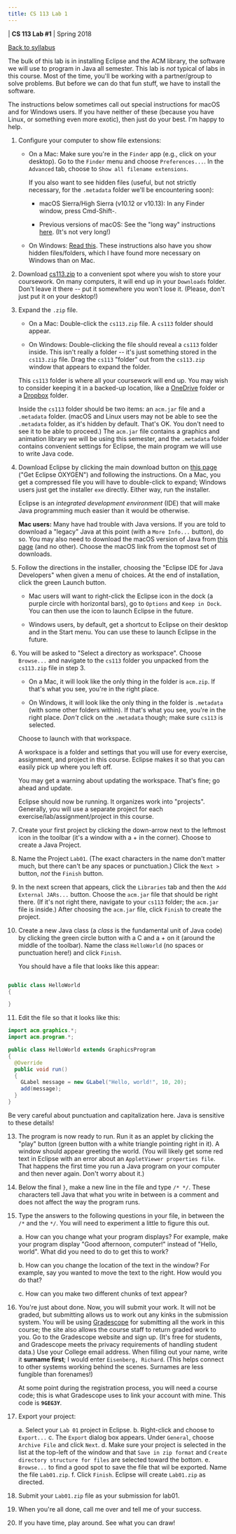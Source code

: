 ```yaml
---
title: CS 113 Lab 1
---
```


<div id="header">

| **CS 113 Lab #1**
| Spring 2018

</div>

<div id="linkback">

[Back to syllabus](../syllabus.html)

</div>

The bulk of this lab is in installing Eclipse and the ACM library, the
software we will use to program in Java all semester. This lab is *not*
typical of labs in this course. Most of the time, you'll be working with
a partner/group to solve problems. But before we can do that fun stuff,
we have to install the software.

The instructions below sometimes call out special instructions for macOS and
for Windows users. If you have neither of these (because you have Linux, or
something even more exotic), then just do your best. I'm happy to help.

1. Configure your computer to show file extensions:

   *  On a Mac: Make sure you're in the `Finder` app (e.g., click on your desktop).
      Go to the `Finder` menu and choose `Preferences...`. In the `Advanced` tab,
      choose to `Show all filename extensions`.

      If you also want to see hidden files (useful, but not strictly necessary,
      for the `.metadata` folder we'll be encountering soon):

      - macOS Sierra/High Sierra (v10.12 or v10.13): In any Finder window, press Cmd-Shift-.

      - Previous versions of macOS: See the "long way" instructions [here](https://ianlunn.co.uk/articles/quickly-showhide-hidden-files-mac-os-x-mavericks/). (It's not very long!)

   *  On Windows: [Read this](https://www.howtohaven.com/system/show-file-extensions-in-windows-explorer.shtml). These instructions also have you show hidden files/folders,
      which I have found more necessary on Windows than on Mac.

2. Download [cs113.zip](cs113.zip) to a convenient spot where you wish to store your
   coursework. On many computers, it will end up in your `Downloads` folder. Don't leave it
   there -- put it somewhere you won't lose it. (Please, don't just put it on your desktop!)

3. Expand the `.zip` file.

   *  On a Mac: Double-click the `cs113.zip` file. A `cs113` folder should appear.

   *  On Windows: Double-clicking the file should reveal a `cs113` folder inside. This
      isn't really a folder -- it's just something stored in the `cs113.zip` file. Drag
      the `cs113` "folder" out from the `cs113.zip` window that appears to expand the
      folder.

    This `cs113` folder is where all your coursework will end up. You may wish to
   consider keeping it in a backed-up location, like a [OneDrive](http://techdocs.blogs.brynmawr.edu/5821) folder or a [Dropbox](http://www.dropbox.com) folder.

    Inside the `cs113` folder should be two items: an `acm.jar` file and a `.metadata` folder.
   (macOS and Linux users may not be able to see the `.metadata` folder, as it's hidden
   by default. That's OK. You don't need to see it to be able to proceed.) The `acm.jar`
   file contains a graphics and animation library we will be using this semester, and the
   `.metadata` folder contains convenient settings for Eclipse, the main program we will
   use to write Java code.

4. Download Eclipse by clicking the main download button on [this page](https://www.eclipse.org/downloads/) ("Get Eclipse OXYGEN") and following the instructions. On a Mac, you get a compressed file you will have to
double-click to expand; Windows users just get the installer `exe` directly. Either way, run
the installer.

    Eclipse is an *integrated development environment* (IDE) that will make Java programming
   much easier than it would be otherwise.

    **Mac users:** Many have had trouble with Java versions. If you are told to download a "legacy"
   Java at this point (with a `More Info...` button), do so. You may also need to download the
   macOS version of Java from [this page](http://www.oracle.com/technetwork/java/javase/downloads/jdk8-downloads-2133151.html)
   (and no other). Choose the macOS link from the topmost set of downloads.

5. Follow the directions in the installer, choosing the "Eclipse IDE for Java Developers" when
   given a menu of choices. At the end of installation, click the green Launch button.

   *  Mac users will want to right-click the Eclipse icon in the dock (a purple circle with
   horizontal bars), go to `Options` and `Keep in Dock`. You can then use the icon to launch
   Eclipse in the future.

   *  Windows users, by default, get a shortcut to Eclipse on their desktop and in the Start menu.
   You can use these to launch Eclipse in the future.

6. You will be asked to "Select a directory as workspace". Choose `Browse...` and navigate
to the `cs113` folder you unpacked from the `cs113.zip` file in step 3.

   *  On a Mac, it will look like the only thing in the folder is `acm.zip`. If that's what
      you see, you're in the right place.

   *  On Windows, it will look like the only thing in the folder is `.metadata` (with some
      other folders within). If that's what you see, you're in the right place.
      *Don't* click on the `.metadata` though; make sure `cs113` is selected.

    Choose to launch with that workspace.

    A workspace is a folder and settings that you will use for every exercise, assignment,
   and project in this course. Eclipse makes it so that you can easily pick up where you
   left off.

    You may get a warning about updating the workspace. That's fine; go ahead and update.

    Eclipse should now be running. It organizes work into "projects". Generally, you will
   use a separate project for each exercise/lab/assignment/project in this course.

7. Create your first project by clicking the down-arrow next to the
   leftmost icon in the toolbar (it's a window
   with a + in the corner). Choose to create a Java Project.

8. Name the Project `Lab01`. (The exact characters in the
   name don't matter much, but there can't be any spaces or punctuation.)
   Click the `Next >` button, *not* the `Finish` button.

9. In the next screen that appears, click the `Libraries` tab and then the
   `Add External JARs...` button. Choose the `acm.jar` file that should be right
   there. (If it's not right there, navigate to your `cs113` folder; the `acm.jar`
   file is inside.) After choosing the `acm.jar` file, click `Finish` to create
   the project.

10. Create a new Java class (a *class* is the fundamental unit of Java code) by
    clicking the green circle button with a C and a + on it (around the middle of
    the toolbar). Name the class `HelloWorld` (no spaces or punctuation here!) and
    click `Finish`.

    You should have a file that looks like this appear:

```java

public class HelloWorld
{

}

```

11. Edit the file so that it looks like this:

```java
import acm.graphics.*;
import acm.program.*;

public class HelloWorld extends GraphicsProgram
{
  @Override
  public void run()
  {
    GLabel message = new GLabel("Hello, world!", 10, 20);
    add(message);
  }
}
```
    
   Be very careful about punctuation and capitalization here. Java is sensitive
   to these details!

13. The program is now ready to run. Run it as an applet by clicking the "play" button
    (green button with a white triangle pointing right in it). A window should appear
    greeting the world. (You will likely get some red text in Eclipse with an error about
    an `AppletViewer properties file`. That happens the first time you run a Java program
    on your computer and then never again. Don't worry about it.)

14. Below the final `}`, make a new line in the file and type `/* */`. These
characters tell Java that what you write in between is a comment and does not
affect the way the program runs.

15. Type the answers to the following questions in your file, in between the
`/*` and the `*/`. You will need to experiment a little to figure this out.

    a. How can you change what your program displays? For example, make your
    program display "Good afternoon, computer!" instead of "Hello, world". What
    did you need to do to get this to work?

    b. How can you change the location of the text in the window? For example,
    say you wanted to move the text to the right. How would you do that?

    c. How can you make two different chunks of text appear?

16. You're just about done. Now, you will submit your work. It will not be graded,
but submitting allows us to work out any kinks in the submission system. You will
be using [Gradescope](https://gradescope.com/) for submitting all the work in this
course; the site also allows the course staff to return graded work to you. Go to
the Gradescope website and sign up. (It's free for students, and Gradescope meets the privacy
requirements of handling student data.) Use your College email address. When
filling out your name, write it **surname first**; I would enter `Eisenberg, Richard`.
(This helps connect to other systems working behind the scenes. Surnames are less
fungible than forenames!)

    At some point during the registration process, you will need a course code; this
    is what Gradescope uses to link your account with mine. This code is **`9GEG3Y`**.

17. Export your project:

    a. Select your `Lab 01` project in Eclipse.
    b. Right-click and choose to `Export...`
    c. The `Export` dialog box appears. Under `General`, choose `Archive File` and
       click `Next`.
    d. Make sure your project is selected in the list at the top-left of the window
       and that `Save in zip format` and `Create directory structure for files` are
       selected toward the bottom.
    e. `Browse...` to find a good spot to save the file that wil be exported. Name
       the file `Lab01.zip`.
    f. Click `Finish`. Eclipse will create `Lab01.zip` as directed.

18. Submit your `Lab01.zip` file as your submission for lab01. 

19. When you're all done, call me over and tell me of your success.

20. If you have time, play around. See what you can draw!
